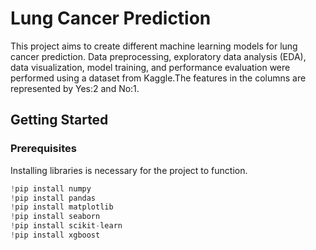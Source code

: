 # Lung Cancer Prediction

This project aims to create different machine learning models for lung cancer prediction. Data preprocessing, exploratory data analysis (EDA), data visualization, model training, and performance evaluation were performed using a dataset from Kaggle.The features in the columns are represented by Yes:2 and No:1.

## Getting Started
### Prerequisites

Installing libraries is necessary for the project to function.
```py
!pip install numpy
!pip install pandas
!pip install matplotlib
!pip install seaborn
!pip install scikit-learn
!pip install xgboost
```

